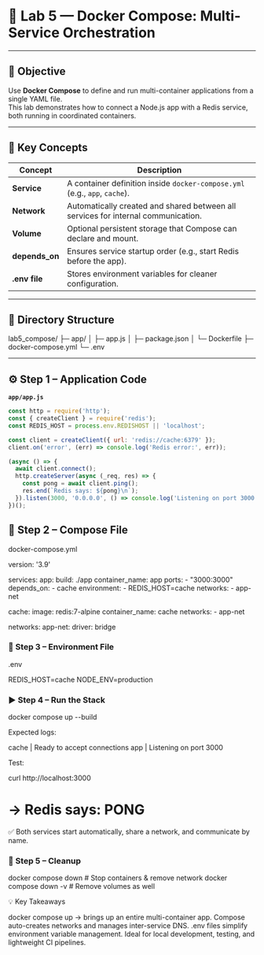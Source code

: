 # 🐳 Lab 5 — Docker Compose: Multi-Service Orchestration

---

## 🎯 Objective
Use **Docker Compose** to define and run multi-container applications from a single YAML file.  
This lab demonstrates how to connect a Node.js app with a Redis service, both running in coordinated containers.

---

## 📘 Key Concepts
| Concept | Description |
|----------|--------------|
| **Service** | A container definition inside `docker-compose.yml` (e.g., `app`, `cache`). |
| **Network** | Automatically created and shared between all services for internal communication. |
| **Volume** | Optional persistent storage that Compose can declare and mount. |
| **depends_on** | Ensures service startup order (e.g., start Redis before the app). |
| **.env file** | Stores environment variables for cleaner configuration. |

---

## 🧱 Directory Structure
lab5_compose/
├─ app/
│ ├─ app.js
│ ├─ package.json
│ └─ Dockerfile
├─ docker-compose.yml
└─ .env


---

## ⚙️ Step 1 – Application Code

**`app/app.js`**
```js
const http = require('http');
const { createClient } = require('redis');
const REDIS_HOST = process.env.REDISHOST || 'localhost';

const client = createClient({ url: 'redis://cache:6379' });
client.on('error', (err) => console.log('Redis error:', err));

(async () => {
  await client.connect();
  http.createServer(async (_req, res) => {
    const pong = await client.ping();
    res.end(`Redis says: ${pong}\n`);
  }).listen(3000, '0.0.0.0', () => console.log('Listening on port 3000'));
})();

```

## 🧩 Step 2 – Compose File

docker-compose.yml

version: '3.9'

services:
  app:
    build: ./app
    container_name: app
    ports:
      - "3000:3000"
    depends_on:
      - cache
    environment:
      - REDIS_HOST=cache
    networks:
      - app-net

  cache:
    image: redis:7-alpine
    container_name: cache
    networks:
      - app-net

networks:
  app-net:
    driver: bridge



### 🔐 Step 3 – Environment File

.env

REDIS_HOST=cache
NODE_ENV=production


### ▶️ Step 4 – Run the Stack
docker compose up --build

Expected logs:

cache  | Ready to accept connections
app    | Listening on port 3000

Test:

curl http://localhost:3000
# → Redis says: PONG


✅ Both services start automatically, share a network, and communicate by name.


### 🧹 Step 5 – Cleanup
docker compose down          # Stop containers & remove network
docker compose down -v       # Remove volumes as well


💡 Key Takeaways

docker compose up → brings up an entire multi-container app.
Compose auto-creates networks and manages inter-service DNS.
.env files simplify environment variable management.
Ideal for local development, testing, and lightweight CI pipelines.